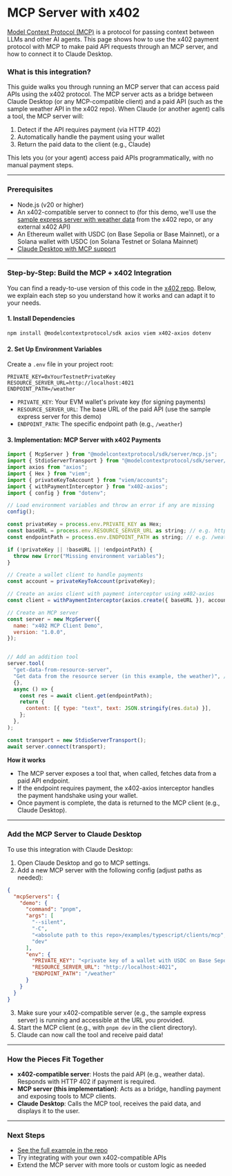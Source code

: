 # MCP Server with x402

[Model Context Protocol (MCP)](https://modelcontextprotocol.io/) is a protocol for passing context between LLMs and other AI agents. This page shows how to use the x402 payment protocol with MCP to make paid API requests through an MCP server, and how to connect it to Claude Desktop.

### What is this integration?

This guide walks you through running an MCP server that can access paid APIs using the x402 protocol. The MCP server acts as a bridge between Claude Desktop (or any MCP-compatible client) and a paid API (such as the sample weather API in the x402 repo). When Claude (or another agent) calls a tool, the MCP server will:

1. Detect if the API requires payment (via HTTP 402)
2. Automatically handle the payment using your wallet
3. Return the paid data to the client (e.g., Claude)

This lets you (or your agent) access paid APIs programmatically, with no manual payment steps.

***

### Prerequisites

* Node.js (v20 or higher)
* An x402-compatible server to connect to (for this demo, we'll use the [sample express server with weather data](https://github.com/coinbase/x402/tree/main/examples/typescript/servers/express) from the x402 repo, or any external x402 API)
* An Ethereum wallet with USDC (on Base Sepolia or Base Mainnet), or a Solana wallet with USDC (on Solana Testnet or Solana Mainnet)
* [Claude Desktop with MCP support](https://claude.ai/download)

***

### Step-by-Step: Build the MCP + x402 Integration

You can find a ready-to-use version of this code in the [x402 repo](https://github.com/coinbase/x402/tree/main/examples/typescript/mcp). Below, we explain each step so you understand how it works and can adapt it to your needs.

#### 1. Install Dependencies

```bash
npm install @modelcontextprotocol/sdk axios viem x402-axios dotenv
```

#### 2. Set Up Environment Variables

Create a `.env` file in your project root:

```env
PRIVATE_KEY=0xYourTestnetPrivateKey
RESOURCE_SERVER_URL=http://localhost:4021
ENDPOINT_PATH=/weather
```

* `PRIVATE_KEY`: Your EVM wallet's private key (for signing payments)
* `RESOURCE_SERVER_URL`: The base URL of the paid API (use the sample express server for this demo)
* `ENDPOINT_PATH`: The specific endpoint path (e.g., `/weather`)

#### 3. Implementation: MCP Server with x402 Payments

```js
import { McpServer } from "@modelcontextprotocol/sdk/server/mcp.js";
import { StdioServerTransport } from "@modelcontextprotocol/sdk/server/stdio.js";
import axios from "axios";
import { Hex } from "viem";
import { privateKeyToAccount } from "viem/accounts";
import { withPaymentInterceptor } from "x402-axios";
import { config } from "dotenv";

// Load environment variables and throw an error if any are missing
config();

const privateKey = process.env.PRIVATE_KEY as Hex;
const baseURL = process.env.RESOURCE_SERVER_URL as string; // e.g. https://example.com
const endpointPath = process.env.ENDPOINT_PATH as string; // e.g. /weather

if (!privateKey || !baseURL || !endpointPath) {
  throw new Error("Missing environment variables");
}

// Create a wallet client to handle payments
const account = privateKeyToAccount(privateKey);

// Create an axios client with payment interceptor using x402-axios
const client = withPaymentInterceptor(axios.create({ baseURL }), account);

// Create an MCP server
const server = new McpServer({
  name: "x402 MCP Client Demo",
  version: "1.0.0",
});


// Add an addition tool
server.tool(
  "get-data-from-resource-server",
  "Get data from the resource server (in this example, the weather)", //change this description to change when the client calls the tool
  {},
  async () => {
    const res = await client.get(endpointPath);
    return {
      content: [{ type: "text", text: JSON.stringify(res.data) }],
    };
  },
);

const transport = new StdioServerTransport();
await server.connect(transport);
```

**How it works**

* The MCP server exposes a tool that, when called, fetches data from a paid API endpoint.
* If the endpoint requires payment, the x402-axios interceptor handles the payment handshake using your wallet.
* Once payment is complete, the data is returned to the MCP client (e.g., Claude Desktop).

***

### Add the MCP Server to Claude Desktop

To use this integration with Claude Desktop:

1. Open Claude Desktop and go to MCP settings.
2. Add a new MCP server with the following config (adjust paths as needed):

```json
{
  "mcpServers": {
    "demo": {
      "command": "pnpm",
      "args": [
        "--silent",
        "-C",
        "<absolute path to this repo>/examples/typescript/clients/mcp",
        "dev"
      ],
      "env": {
        "PRIVATE_KEY": "<private key of a wallet with USDC on Base Sepolia>",
        "RESOURCE_SERVER_URL": "http://localhost:4021",
        "ENDPOINT_PATH": "/weather"
      }
    }
  }
}
```

3. Make sure your x402-compatible server (e.g., the sample express server) is running and accessible at the URL you provided.
4. Start the MCP client (e.g., with `pnpm dev` in the client directory).
5. Claude can now call the tool and receive paid data!

***

### How the Pieces Fit Together

* **x402-compatible server**: Hosts the paid API (e.g., weather data). Responds with HTTP 402 if payment is required.
* **MCP server (this implementation)**: Acts as a bridge, handling payment and exposing tools to MCP clients.
* **Claude Desktop**: Calls the MCP tool, receives the paid data, and displays it to the user.

***

### Next Steps

* [See the full example in the repo](https://github.com/coinbase/x402/tree/main/examples/typescript/mcp)
* Try integrating with your own x402-compatible APIs
* Extend the MCP server with more tools or custom logic as needed
